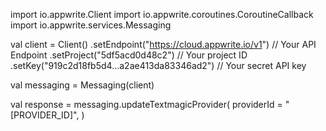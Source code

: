 import io.appwrite.Client
import io.appwrite.coroutines.CoroutineCallback
import io.appwrite.services.Messaging

val client = Client()
    .setEndpoint("https://cloud.appwrite.io/v1") // Your API Endpoint
    .setProject("5df5acd0d48c2") // Your project ID
    .setKey("919c2d18fb5d4...a2ae413da83346ad2") // Your secret API key

val messaging = Messaging(client)

val response = messaging.updateTextmagicProvider(
    providerId = "[PROVIDER_ID]",
)
